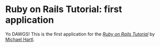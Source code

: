 # Ruby on Rails Tutorial: first application
Yo DAWGS! This is the first application for the
[*Ruby on Rails Tutorial*](http://railstutorial.org/)
by [Michael Hartl](http://michaelhartl.com/).